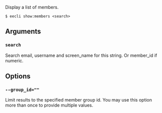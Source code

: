 Display a list of members.

```
$ eecli show:members <search>
```

## Arguments

### `search`

Search email, username and screen_name for this string. Or member_id if numeric.

## Options

### `--group_id=""`

Limit results to the specified member group id. You may use this option more than once to provide multiple values.